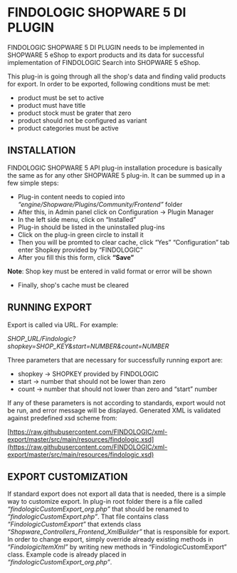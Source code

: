 # FINDOLOGIC SHOPWARE 5 DI PLUGIN

  FINDOLOGIC SHOPWARE 5 DI PLUGIN needs to be implemented in SHOPWARE 5 eShop to export products and its data for successful implementation of FINDOLOGIC Search into SHOPWARE 5 eShop.
  
  This plug-in is going through all the shop's data and finding valid products for export. In order to be exported, following conditions must be met:
  
  * product must be set to active
  * product must have title
  * product stock must be grater that zero
  * product should not be configured as variant
  * product categories must be active
  
## INSTALLATION

  FINDOLOGIC SHOPWARE 5 API plug-in installation procedure is basically the same as for any other SHOPWARE 5 plug-in. It can be summed up in a few simple steps:
  
  * Plug-in content needs to copied into *“engine/Shopware/Plugins/Community/Frontend”* folder
  * After this, in Admin panel click on Configuration → Plugin Manager
  * In the left side menu, click on “Installed”
  * Plug-in should be listed in the uninstalled plug-ins
  * Click on the plug-in green circle to install it
  * Then you will be promted to clear cache, click “Yes” “Configuration” tab enter Shopkey provided by “FINDOLOGIC”
  * After you fill this this form, click **“Save”** 
  
  **Note**: Shop key must be entered in valid format or error will be shown
  * Finally, shop's cache must be cleared
  
## RUNNING EXPORT
  
  Export is called via URL. For example:

  *SHOP_URL/Findologic?shopkey=SHOP_KEY&start=NUMBER&count=NUMBER*
  
  Three parameters  that are necessary  for successfully running export are:
  
  * shopkey → SHOPKEY provided by FINDOLOGIC
  * start → number that should not be lower than zero
  * count → number that should not lower than zero and “start” number
  
  If any of these parameters is not according to standards, export would not be run, and error message will be displayed. Generated XML is validated against predefined xsd scheme from:

  [https://raw.githubusercontent.com/FINDOLOGIC/xml-export/master/src/main/resources/findologic.xsd](https://raw.githubusercontent.com/FINDOLOGIC/xml-export/master/src/main/resources/findologic.xsd)
  
## EXPORT CUSTOMIZATION

  If standard export does not export all data that is needed, there is a simple way to customize export. In plug-in root folder there is a file called *“findologicCustomExport_org.php”* that should be renamed to *“findologicCustomExport.php”*. That file contains class *“FindologicCustomExport”* that extends class *“Shopware_Controllers_Frontend_XmlBuilder”* that is responsible  for export. In order to change export, simply override already existing methods in  *“FindologicItemXml”* by writing new methods in “FindologicCustomExport” class. Example code is already placed in *“findologicCustomExport_org.php”*.
